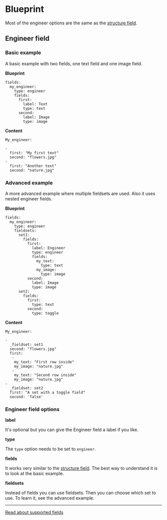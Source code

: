 # Blueprint

Most of the engineer options are the same as the [structure field](https://getkirby.com/docs/cheatsheet/panel-fields/structure).

## Engineer field

### Basic example

A basic example with two fields, one text field and one image field. 

**Blueprint**

```text
fields:
  my_engineer:
    type: engineer
    fields:
      first:
        label: Text
        type: text
      second:
        label: Image
        type: image
```

**Content**

```text
My_engineer:

-
  first: "My first text"
  second: "flowers.jpg"
-
  first: "Another text"
  second: "nature.jpg"
```

### Advanced example

A more advanced example where multiple fieldsets are used. Also it uses nested engineer fields.

**Blueprint**

```text
fields:
  my_engineer:
    type: engineer
    fieldsets:
      set1:
        fields:
          first:
            label: Engineer
            type: engineer
            fields:
              my_text:
                type: text
              my_image:
                type: image
          second:
            label: Image
            type: image
      set2:
        fields:
          first:
            type: text
          second:
            type: toggle
```

**Content**

```text
My_engineer:

-
  _fieldset: set1
  second: "flowers.jpg"
  first:
   -
    my_text: "First row inside"
    my_image: "nature.jpg"
   -
    my_text: "Second row inside"
    my_image: "nature.jpg"
-
  _fieldset: set2
  first: "A set with a toggle field"
  second: 'false'
```

### Engineer field options

**label**

It's optional but you can give the Engineer field a label if you like.

**type**

The `type` option needs to be set to `engineer`.

**fields**

It works very similar to the [structure field](https://getkirby.com/docs/cheatsheet/panel-fields/structure). The best way to understand it is to look at the basic example.

**fieldsets**

Instead of fields you can use fieldsets. Then you can choose which set to use. To learn it, see the advanced example.

---

[Read about supported fields](fields.md)